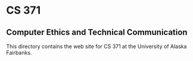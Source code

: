 # CS 371
## Computer Ethics and Technical Communication

This directory contains the web site for CS 371 at the University of Alaska Fairbanks.
